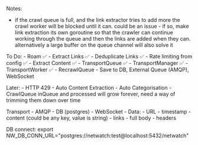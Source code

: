 Notes: 
- if the crawl queue is full, and the link extractor tries to add more the crawl worker will be blocked until it can. could be an issue - if so, make link extraction its own goroutine so that the crawler can continue working through the queue and then the links are added when they can. alternatively a large buffer on the queue channel will also solve it

To Do:
    - Roam ✅
    - Extract Links ✅
    - Deduplicate Links ✅
    - Rate limiting from config ✅
    - Extract Content ✅
    - TransportQueue ✅
    - TransportManager ✅
    - TransportWorker ✅
    - RecrawlQueue
    - Save to DB, External Queue (AMQP), WebSocket 

Later:
    - HTTP 429
    - Auto Content Extraction
    - Auto Categorisation
    - CrawlQueue inQueue and processed will grow forever, need a way of trimming them down over time


Transport
    - AMQP
    - DB (postgres)
    - WebSocket
    - Data:
        - URL
        - timestamp
        - content (could be any key, value is string)
        - links
        - full body
        - headers

DB connect: export NW_DB_CONN_URL="postgres://netwatch:test@localhost:5432/netwatch"